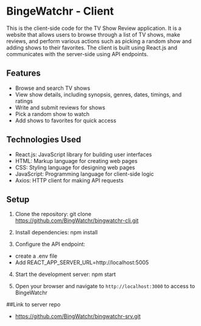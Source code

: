 # BingeWatchr - Client

This is the client-side code for the TV Show Review application. It is a website that allows users to browse through a list of TV shows, make reviews, and perform various actions such as picking a random show and adding shows to their favorites. The client is built using React.js and communicates with the server-side using API endpoints.

## Features

- Browse and search TV shows
- View show details, including synopsis, genres, dates, timings, and ratings
- Write and submit reviews for shows
- Pick a random show to watch
- Add shows to favorites for quick access

## Technologies Used

- React.js: JavaScript library for building user interfaces
- HTML: Markup language for creating web pages
- CSS: Styling language for designing web pages
- JavaScript: Programming language for client-side logic
- Axios: HTTP client for making API requests

## Setup

1. Clone the repository:
git clone https://github.com/BingWatchr/bingwatchr-cli.git

2. Install dependencies:
npm install

3. Configure the API endpoint:
- create a .env file
- Add REACT_APP_SERVER_URL=http://localhost:5005

4. Start the development server:
npm start

5. Open your browser and navigate to `http://localhost:3000` to access to BingeWatchr

##Link to server repo
- https://github.com/BingWatchr/bingwatchr-srv.git

